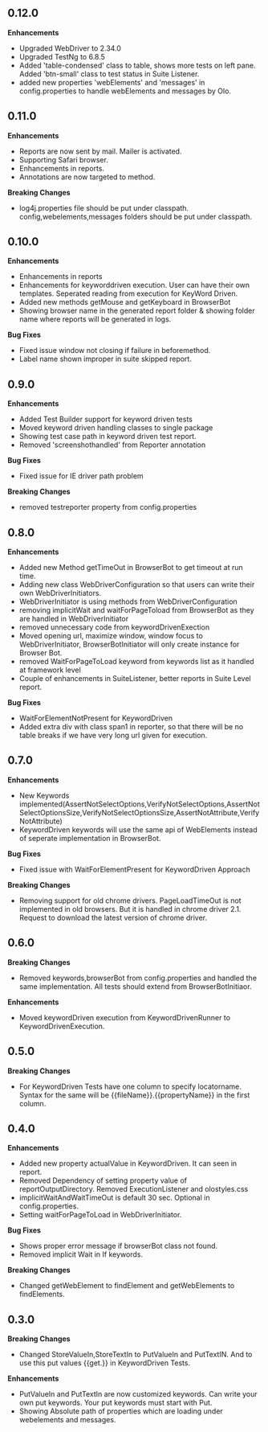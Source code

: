 0.12.0
------------

**Enhancements**

* Upgraded WebDriver to 2.34.0
* Upgraded TestNg to 6.8.5
* Added 'table-condensed' class to table, shows more tests on left pane. Added 'btn-small' class to test status in Suite Listener.
* added new properties 'webElements' and 'messages' in config.properties to handle webElements and messages by Olo.


0.11.0
------------

**Enhancements**

* Reports are now sent by mail. Mailer is activated.
* Supporting Safari browser.
* Enhancements in reports.
* Annotations are now targeted to method.

**Breaking Changes**

* log4j.properties file should be put under classpath. config,webelements,messages folders should be put under classpath.


0.10.0
------------

**Enhancements**

* Enhancements in reports
* Enhancements for keyworddriven execution. User can have their own templates. Seperated reading from execution for KeyWord Driven.
* Added new methods getMouse and getKeyboard in BrowserBot
* Showing browser name in the generated report folder & showing folder name where reports will be generated in logs.

**Bug Fixes**

* Fixed issue window not closing if failure in beforemethod.
* Label name shown improper in suite skipped report.


0.9.0
------------

**Enhancements**

* Added Test Builder support for keyword driven tests
* Moved keyword driven handling classes to single package
* Showing test case path in keyword driven test report.
* Removed 'screenshothandled' from Reporter annotation

**Bug Fixes**

* Fixed issue for IE driver path problem

**Breaking Changes**

* removed testreporter property from config.properties

0.8.0
------------

**Enhancements**

* Added new Method getTimeOut in BrowserBot to get timeout at run time.
* Adding new class WebDriverConfiguration so that users can write their own WebDriverInitiators.
* WebDriverInitiator is using methods from WebDriverConfiguration
* removing implicitWait and waitForPageToload from BrowserBot as they are handled in WebDriverInitiator
* removed unnecessary code from keywordDrivenExection
* Moved opening url, maximize window, window focus to WebDriverInitiator, BrowserBotInitiator will only create instance for Browser Bot.
* removed WaitForPageToLoad keyword from keywords list as it handled at framework level
* Couple of enhancements in SuiteListener, better reports in Suite Level report.
 

**Bug Fixes**

* WaitForElementNotPresent for KeywordDriven
* Added extra div with class span1 in reporter, so that there will be no table breaks if we have very long url given for execution.



0.7.0
------------

**Enhancements**

* New Keywords implemented(AssertNotSelectOptions,VerifyNotSelectOptions,AssertNotSelectOptionsSize,VerifyNotSelectOptionsSize,AssertNotAttribute,VerifyNotAttribute)
* KeywordDriven keywords will use the same api of WebElements instead of seperate implementation in BrowserBot.

**Bug Fixes**

* Fixed issue with WaitForElementPresent for KeywordDriven Approach

**Breaking Changes**

* Removing support for old chrome drivers. PageLoadTimeOut is not implemented in old browsers. But it is handled in chrome driver 2.1. Request to download the latest version of chrome driver.

0.6.0
------------

**Breaking Changes**

* Removed keywords,browserBot from config.properties and handled the same implementation. All tests should extend from BrowserBotInitiaor.

**Enhancements**

* Moved keywordDriven execution from KeywordDrivenRunner to KeywordDrivenExecution.

0.5.0
------------

**Breaking Changes**

* For KeywordDriven Tests have one column to specify locatorname. Syntax for the same will be {{fileName}}.{{propertyName}} in the first column.


0.4.0
------------

**Enhancements**

* Added new property actualValue in KeywordDriven. It can seen in report.
* Removed Dependency of setting property value of reportOutputDirectory. Removed ExecutionListener and olostyles.css
* implicitWaitAndWaitTimeOut is default 30 sec. Optional in config.properties.
* Setting waitForPageToLoad in WebDriverInitiator.


**Bug Fixes**

* Shows proper error message if browserBot class not found.
* Removed implicit Wait in If keywords.


**Breaking Changes**

* Changed getWebElement to findElement and getWebElements to findElements.


0.3.0
------------

**Breaking Changes**

* Changed StoreValueIn,StoreTextIn to PutValueIn and PutTextIN. And to use this put values {{get.<putname>}} in KeywordDriven Tests.

**Enhancements**

* PutValueIn and PutTextIn are now customized keywords. Can write your own put keywords. Your put keywords must start with Put<syntax>.
* Showing Absolute path of properties which are loading under webelements and messages.
